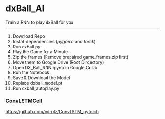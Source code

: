 # dxBall_AI
Train a RNN to play dxBall for you

---

  1. Download Repo
  2. Install dependencies (_pygame_ and _torch_)
  3. Run dxball.py
  4. Play the Game for a Minute
  5. Zip the frames (Remove prepaired game_frames.zip first)
  6. Move them to Google Drive (Root Dircectory)
  7. Open DX_Ball_RNN.ipynb in Google Colab
  8. Run the Notebook
  9. Save & Download the Model
  10. Replace dxball_model.pt
  11. Run dxball_autoplay.py

### ConvLSTMCell
https://github.com/ndrplz/ConvLSTM_pytorch
